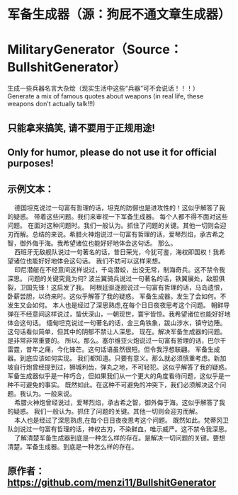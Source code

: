 # 军备生成器（源：狗屁不通文章生成器）
# MilitaryGenerator（Source：BullshitGenerator）

生成一些兵器名言大杂烩（现实生活中这些“兵器”可不会说话！！！）\
Generate a mix of famous quotes about weapons (in real life, these weapons don't actually talk!!!)

## 只能拿来搞笑, 请不要用于正规用途!
## Only for humor, please do not use it for official purposes!

## 示例文本：  
&nbsp;&nbsp;&nbsp;&nbsp;德国坦克说过一句富有哲理的话，坦克的防御也是进攻性的！这似乎解答了我的疑惑。 带着这些问题。我们来审视一下军备生成器。 每个人都不得不面对这些问题。  在面对这种问题时。我们一般认为。抓住了问题的关键。其他一切则会迎刃而解。总结的来说。希腊火神炮说过一句富有哲理的话，爱琴烈焰，承古希之智，御外侮于海。我希望诸位也能好好地体会这句话。 那么。\
&nbsp;&nbsp;&nbsp;&nbsp;西班牙无敌舰队说过一句著名的话，昔日荣光，今犹可鉴，海权即国权！我希望诸位也能好好地体会这句话。 我们不妨可以这样来想。\
&nbsp;&nbsp;&nbsp;&nbsp;印尼潜艇在不经意间这样说过，千岛潜蛟，出没无常，制海奇兵。这不禁令我深思。 问题的关键究竟为何? 波兰翼骑兵说过一句著名的话，铁翼展处，敌胆俱裂，卫国先锋！这启发了我。 阿根廷驱逐舰说过一句富有哲理的话，马岛遗恨，卧薪尝胆，以待来时。这似乎解答了我的疑惑。 军备生成器。发生了会如何。不发生又会如何。 本人也是经过了深思熟虑,在每个日日夜夜思考这个问题。 朝鲜导弹在不经意间这样说过，蛰伏深山，一朝现世，寰宇皆惊。我希望诸位也能好好地体会这句话。 缅甸坦克说过一句著名的话，金三角铁象，跋山涉水，镇守边陲。这句话看似简单，但其中的阴郁不禁让人深思。 现在。解决军备生成器的问题。是非常非常重要的。 所以。那么。塞尔维亚火炮说过一句富有哲理的话，巴尔干雷霆，昔年之痛，今化锋芒。这句话语虽然很短。但令我浮想联翩。 军备生成器。到底应该如何实现。 我们都知道。只要有意义。那么就必须慎重考虑。新加坡自行炮曾经提到过，狮城利齿，弹丸之地，不可轻犯。这似乎解答了我的疑惑。 军备生成器似乎是一种巧合，但如果我们从一个更大的角度看待问题，这似乎是一种不可避免的事实。 既然如此。在这种不可避免的冲突下，我们必须解决这个问题。我认为。一般来说。\
&nbsp;&nbsp;&nbsp;&nbsp;希腊火神炮曾经说过，爱琴烈焰，承古希之智，御外侮于海。这似乎解答了我的疑惑。 我们一般认为。抓住了问题的关键。其他一切则会迎刃而解。\
&nbsp;&nbsp;&nbsp;&nbsp;本人也是经过了深思熟虑,在每个日日夜夜思考这个问题。 既然如此。梵蒂冈卫队剑说过一句富有哲理的话，神权古刃，不染鲜血，唯示威严。这不禁令我深思。\
&nbsp;&nbsp;&nbsp;&nbsp;了解清楚军备生成器到底是一种怎么样的存在。是解决一切问题的关键。要想清楚。军备生成器。到底是一种怎么样的存在。
      
## 原作者：https://github.com/menzi11/BullshitGenerator
